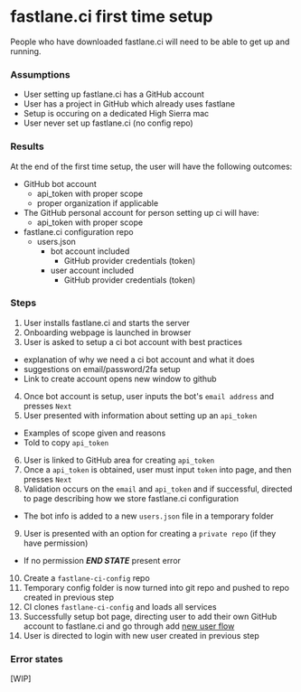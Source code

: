 # fastlane.ci first time setup #

People who have downloaded fastlane.ci will need to be able to get up and running. 

### Assumptions ###
- User setting up fastlane.ci has a GitHub account
- User has a project in GitHub which already uses fastlane
- Setup is occuring on a dedicated High Sierra mac
- User never set up fastlane.ci (no config repo)

### Results ###
At the end of the first time setup, the user will have the following outcomes:

-  GitHub bot account
	-  api_token with proper scope
	-  proper organization if applicable
-  The GitHub personal account for person setting up ci will have:
	-  api_token with proper scope
-  fastlane.ci configuration repo 
	-  users.json
		-  bot account included 
			-  GitHub provider credentials (token)
		-  user account included
			-  GitHub provider credentials (token)

			
### Steps ###
1. User installs fastlane.ci and starts the server
2. Onboarding webpage is launched in browser
3. User is asked to setup a ci bot account with best practices
  - explanation of why we need a ci bot account and what it does
  - suggestions on email/password/2fa setup
  - Link to create account opens new window to github
4. Once bot account is setup, user inputs the bot's `email address` and presses `Next`
5. User presented with information about setting up an `api_token`
  - Examples of scope given and reasons
  - Told to copy `api_token`
6. User is linked to GitHub area for creating `api_token`
7. Once a `api_token` is obtained, user must input `token` into page, and then presses `Next`
8. Validation occurs on the `email` and `api_token` and if successful, directed to page describing how we store fastlane.ci configuration
  - The bot info is added to a new `users.json` file in a temporary folder
9. User is presented with an option for creating a `private repo` (if they have permission)
  - If no permission **_END STATE_** present error
10. Create a `fastlane-ci-config` repo
11. Temporary config folder is now turned into git repo and pushed to repo created in previous step
12. CI clones `fastlane-ci-config` and loads all services
13. Successfully setup bot page, directing user to add their own GitHub account to fastlane.ci and go through add [new user flow](new_user_flow_github.md)
14. User is directed to login with new user created in previous step

### Error states ###
[WIP]